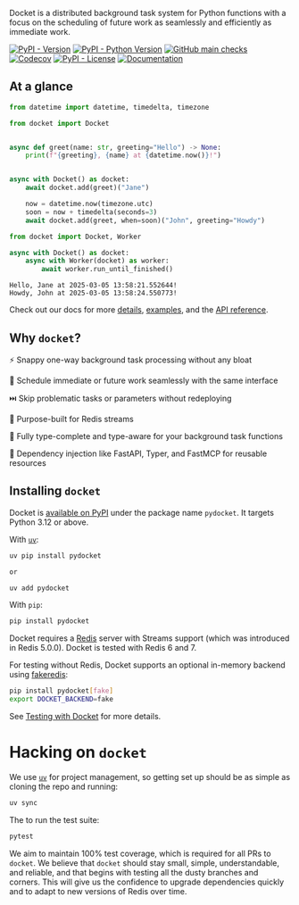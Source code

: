 Docket is a distributed background task system for Python functions with a focus
on the scheduling of future work as seamlessly and efficiently as immediate work.

[![PyPI - Version](https://img.shields.io/pypi/v/pydocket)](https://pypi.org/project/pydocket/)
[![PyPI - Python Version](https://img.shields.io/pypi/pyversions/pydocket)](https://pypi.org/project/pydocket/)
[![GitHub main checks](https://img.shields.io/github/check-runs/chrisguidry/docket/main)](https://github.com/chrisguidry/docket/actions/workflows/ci.yml)
[![Codecov](https://img.shields.io/codecov/c/github/chrisguidry/docket)](https://app.codecov.io/gh/chrisguidry/docket)
[![PyPI - License](https://img.shields.io/pypi/l/pydocket)](https://github.com/chrisguidry/docket/blob/main/LICENSE)
[![Documentation](https://img.shields.io/badge/docs-latest-blue.svg)](https://chrisguidry.github.io/docket/)

## At a glance

```python
from datetime import datetime, timedelta, timezone

from docket import Docket


async def greet(name: str, greeting="Hello") -> None:
    print(f"{greeting}, {name} at {datetime.now()}!")


async with Docket() as docket:
    await docket.add(greet)("Jane")

    now = datetime.now(timezone.utc)
    soon = now + timedelta(seconds=3)
    await docket.add(greet, when=soon)("John", greeting="Howdy")
```

```python
from docket import Docket, Worker

async with Docket() as docket:
    async with Worker(docket) as worker:
        await worker.run_until_finished()
```

```
Hello, Jane at 2025-03-05 13:58:21.552644!
Howdy, John at 2025-03-05 13:58:24.550773!
```

Check out our docs for more [details](http://chrisguidry.github.io/docket/),
[examples](https://chrisguidry.github.io/docket/getting-started/), and the [API
reference](https://chrisguidry.github.io/docket/api-reference/).

## Why `docket`?

⚡️ Snappy one-way background task processing without any bloat

📅 Schedule immediate or future work seamlessly with the same interface

⏭️ Skip problematic tasks or parameters without redeploying

🌊 Purpose-built for Redis streams

🧩 Fully type-complete and type-aware for your background task functions

💉 Dependency injection like FastAPI, Typer, and FastMCP for reusable resources

## Installing `docket`

Docket is [available on PyPI](https://pypi.org/project/pydocket/) under the package name
`pydocket`. It targets Python 3.12 or above.

With [`uv`](https://docs.astral.sh/uv/):

```bash
uv pip install pydocket

or

uv add pydocket
```

With `pip`:

```bash
pip install pydocket
```

Docket requires a [Redis](http://redis.io/) server with Streams support (which was
introduced in Redis 5.0.0). Docket is tested with Redis 6 and 7.

For testing without Redis, Docket supports an optional in-memory backend using [fakeredis](https://github.com/cunla/fakeredis-py):

```bash
pip install pydocket[fake]
export DOCKET_BACKEND=fake
```

See [Testing with Docket](https://chrisguidry.github.io/docket/testing/#using-in-memory-backend-no-redis-required) for more details.

# Hacking on `docket`

We use [`uv`](https://docs.astral.sh/uv/) for project management, so getting set up
should be as simple as cloning the repo and running:

```bash
uv sync
```

The to run the test suite:

```bash
pytest
```

We aim to maintain 100% test coverage, which is required for all PRs to `docket`. We
believe that `docket` should stay small, simple, understandable, and reliable, and that
begins with testing all the dusty branches and corners. This will give us the
confidence to upgrade dependencies quickly and to adapt to new versions of Redis over
time.
